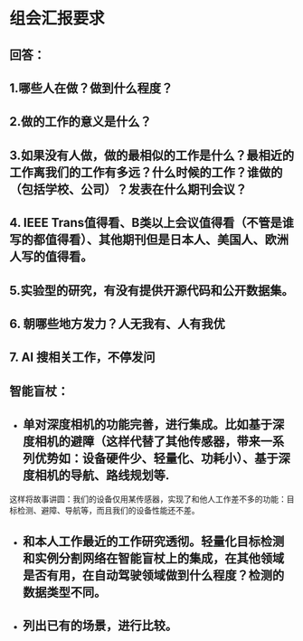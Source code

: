 # 组会汇报要求

## 回答：

## 1.哪些人在做？做到什么程度？

## 2.做的工作的意义是什么？

## 3.如果没有人做，做的最相似的工作是什么？最相近的工作离我们的工作有多远？什么时候的工作？谁做的（包括学校、公司）？发表在什么期刊会议？

## 4. IEEE Trans值得看、B类以上会议值得看（不管是谁写的都值得看）、其他期刊但是日本人、美国人、欧洲人写的值得看。

## 5.实验型的研究，有没有提供开源代码和公开数据集。

## 6. 朝哪些地方发力？人无我有、人有我优

## 7. AI 搜相关工作，不停发问



## 智能盲杖：

- ## 单对深度相机的功能完善，进行集成。比如基于深度相机的避障（这样代替了其他传感器，带来一系列优势如：设备硬件少、轻量化、功耗小）、基于深度相机的导航、路线规划等.  



​       这样将故事讲圆：我们的设备仅用某传感器，实现了和他人工作差不多的功能：目标检测、避障、导航等，而且我们的设备性能还不差。

##   

- ## 和本人工作最近的工作研究透彻。轻量化目标检测和实例分割网络在智能盲杖上的集成，在其他领域是否有用，在自动驾驶领域做到什么程度？检测的数据类型不同。

- ## 列出已有的场景，进行比较。